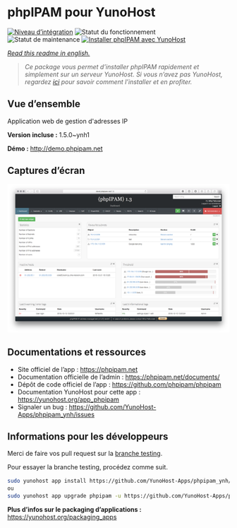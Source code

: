 <!--
N.B.: This README was automatically generated by https://github.com/YunoHost/apps/tree/master/tools/README-generator
It shall NOT be edited by hand.
-->

# phpIPAM pour YunoHost

[![Niveau d’intégration](https://dash.yunohost.org/integration/phpipam.svg)](https://dash.yunohost.org/appci/app/phpipam) ![Statut du fonctionnement](https://ci-apps.yunohost.org/ci/badges/phpipam.status.svg) ![Statut de maintenance](https://ci-apps.yunohost.org/ci/badges/phpipam.maintain.svg)
[![Installer phpIPAM avec YunoHost](https://install-app.yunohost.org/install-with-yunohost.svg)](https://install-app.yunohost.org/?app=phpipam)

*[Read this readme in english.](./README.md)*

> *Ce package vous permet d’installer phpIPAM rapidement et simplement sur un serveur YunoHost.
Si vous n’avez pas YunoHost, regardez [ici](https://yunohost.org/#/install) pour savoir comment l’installer et en profiter.*

## Vue d’ensemble

Application web de gestion d'adresses IP

**Version incluse :** 1.5.0~ynh1

**Démo :** http://demo.phpipam.net

## Captures d’écran

![Capture d’écran de phpIPAM](./doc/screenshots/dashboard.png)

## Documentations et ressources

* Site officiel de l’app : <https://phpipam.net>
* Documentation officielle de l’admin : <https://phpipam.net/documents/>
* Dépôt de code officiel de l’app : <https://github.com/phpipam/phpipam>
* Documentation YunoHost pour cette app : <https://yunohost.org/app_phpipam>
* Signaler un bug : <https://github.com/YunoHost-Apps/phpipam_ynh/issues>

## Informations pour les développeurs

Merci de faire vos pull request sur la [branche testing](https://github.com/YunoHost-Apps/phpipam_ynh/tree/testing).

Pour essayer la branche testing, procédez comme suit.

``` bash
sudo yunohost app install https://github.com/YunoHost-Apps/phpipam_ynh/tree/testing --debug
ou
sudo yunohost app upgrade phpipam -u https://github.com/YunoHost-Apps/phpipam_ynh/tree/testing --debug
```

**Plus d’infos sur le packaging d’applications :** <https://yunohost.org/packaging_apps>